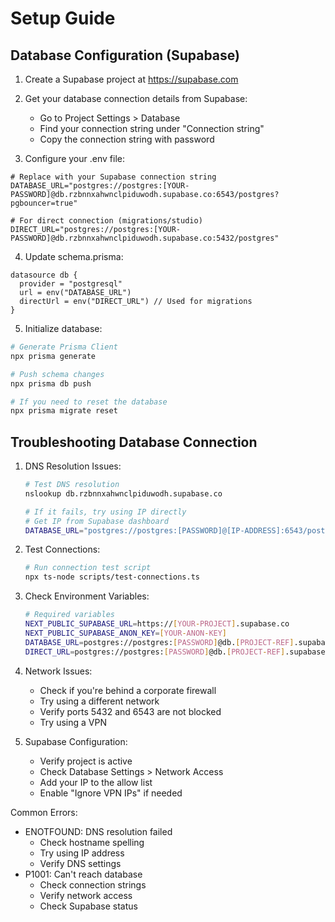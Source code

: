 # Setup Guide

## Database Configuration (Supabase)

1. Create a Supabase project at https://supabase.com

2. Get your database connection details from Supabase:
   - Go to Project Settings > Database
   - Find your connection string under "Connection string" 
   - Copy the connection string with password

3. Configure your .env file:
```env
# Replace with your Supabase connection string
DATABASE_URL="postgres://postgres:[YOUR-PASSWORD]@db.rzbnnxahwnclpiduwodh.supabase.co:6543/postgres?pgbouncer=true"

# For direct connection (migrations/studio)
DIRECT_URL="postgres://postgres:[YOUR-PASSWORD]@db.rzbnnxahwnclpiduwodh.supabase.co:5432/postgres"
```

4. Update schema.prisma:
```prisma
datasource db {
  provider = "postgresql"
  url = env("DATABASE_URL")
  directUrl = env("DIRECT_URL") // Used for migrations
}
```

5. Initialize database:
```bash
# Generate Prisma Client
npx prisma generate

# Push schema changes
npx prisma db push

# If you need to reset the database
npx prisma migrate reset
```

## Troubleshooting Database Connection

1. DNS Resolution Issues:
   ```bash
   # Test DNS resolution
   nslookup db.rzbnnxahwnclpiduwodh.supabase.co
   
   # If it fails, try using IP directly
   # Get IP from Supabase dashboard
   DATABASE_URL="postgres://postgres:[PASSWORD]@[IP-ADDRESS]:6543/postgres?pgbouncer=true"
   ```

2. Test Connections:
   ```bash
   # Run connection test script
   npx ts-node scripts/test-connections.ts
   ```

3. Check Environment Variables:
   ```bash
   # Required variables
   NEXT_PUBLIC_SUPABASE_URL=https://[YOUR-PROJECT].supabase.co
   NEXT_PUBLIC_SUPABASE_ANON_KEY=[YOUR-ANON-KEY]
   DATABASE_URL=postgres://postgres:[PASSWORD]@db.[PROJECT-REF].supabase.co:6543/postgres?pgbouncer=true
   DIRECT_URL=postgres://postgres:[PASSWORD]@db.[PROJECT-REF].supabase.co:5432/postgres
   ```

4. Network Issues:
   - Check if you're behind a corporate firewall
   - Try using a different network
   - Verify ports 5432 and 6543 are not blocked
   - Try using a VPN

5. Supabase Configuration:
   - Verify project is active
   - Check Database Settings > Network Access
   - Add your IP to the allow list
   - Enable "Ignore VPN IPs" if needed

Common Errors:
- ENOTFOUND: DNS resolution failed
  - Check hostname spelling
  - Try using IP address
  - Verify DNS settings
- P1001: Can't reach database
  - Check connection strings
  - Verify network access
  - Check Supabase status 